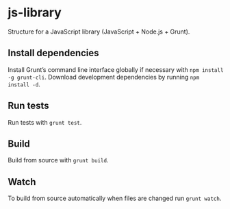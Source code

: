 # js-library

Structure for a JavaScript library (JavaScript + Node.js + Grunt).

## Install dependencies

Install Grunt’s command line interface globally if necessary with `npm install -g grunt-cli`. Download development
dependencies by running `npm install -d`.

## Run tests

Run tests with `grunt test`.

## Build

Build from source with `grunt build`.

## Watch

To build from source automatically when files are changed run `grunt watch`.
